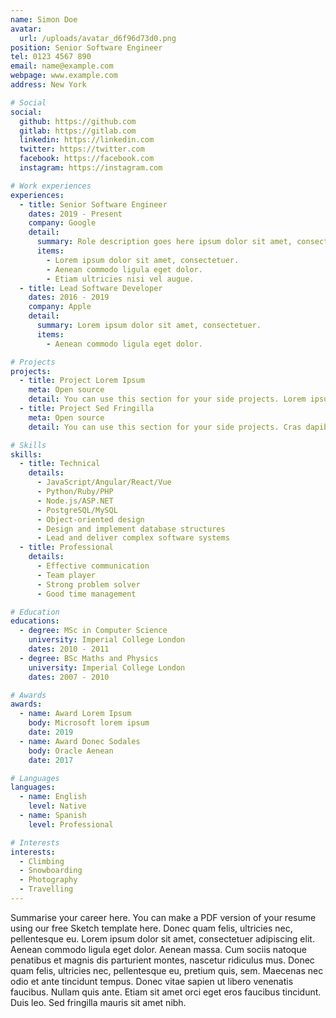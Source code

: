 ```yaml
---
name: Simon Doe
avatar:
  url: /uploads/avatar_d6f96d73d0.png
position: Senior Software Engineer
tel: 0123 4567 890
email: name@example.com
webpage: www.example.com
address: New York

# Social
social:
  github: https://github.com
  gitlab: https://gitlab.com
  linkedin: https://linkedin.com
  twitter: https://twitter.com
  facebook: https://facebook.com
  instagram: https://instagram.com

# Work experiences
experiences:
  - title: Senior Software Engineer
    dates: 2019 - Present
    company: Google
    detail:
      summary: Role description goes here ipsum dolor sit amet, consectetuer adipiscing elit. Aenean commodo ligula eget dolor. Aenean massa. Cum sociis natoque penatibus et magnis dis parturient montes, nascetur ridiculus mus. Donec quam felis, ultricies nec, pellentesque eu, pretium quis, sem. Donec pede justo, fringilla vel. Lorem ipsum dolor sit amet, consectetuer adipiscing elit. Aenean commodo ligula eget dolor. Aenean massa. Cum sociis natoque penatibus et magnis dis parturient montes, nascetur ridiculus mus. Donec quam felis.
      items:
        - Lorem ipsum dolor sit amet, consectetuer.
        - Aenean commodo ligula eget dolor.
        - Etiam ultricies nisi vel augue.
  - title: Lead Software Developer
    dates: 2016 - 2019
    company: Apple
    detail:
      summary: Lorem ipsum dolor sit amet, consectetuer.
      items:
        - Aenean commodo ligula eget dolor.

# Projects
projects:
  - title: Project Lorem Ipsum
    meta: Open source
    detail: You can use this section for your side projects. Lorem ipsum dolor sit amet, consectetuer adipiscing elit. Aenean commodo ligula eget dolor. Aenean massa. Cum sociis natoque penatibus et magnis dis parturient montes, nascetur ridiculus mus.
  - title: Project Sed Fringilla
    meta: Open source
    detail: You can use this section for your side projects. Cras dapibus. Vivamus elementum semper nisi. Aenean vulputate eleifend tellus. Aenean leo ligula, porttitor eu, consequat vitae, eleifend ac, enim.

# Skills
skills:
  - title: Technical
    details:
      - JavaScript/Angular/React/Vue
      - Python/Ruby/PHP
      - Node.js/ASP.NET
      - PostgreSQL/MySQL
      - Object-oriented design
      - Design and implement database structures
      - Lead and deliver complex software systems
  - title: Professional
    details:
      - Effective communication
      - Team player
      - Strong problem solver
      - Good time management

# Education
educations:
  - degree: MSc in Computer Science
    university: Imperial College London
    dates: 2010 - 2011
  - degree: BSc Maths and Physics
    university: Imperial College London
    dates: 2007 - 2010

# Awards
awards:
  - name: Award Lorem Ipsum
    body: Microsoft lorem ipsum
    date: 2019
  - name: Award Donec Sodales
    body: Oracle Aenean
    date: 2017

# Languages
languages:
  - name: English
    level: Native
  - name: Spanish
    level: Professional

# Interests
interests:
  - Climbing
  - Snowboarding
  - Photography
  - Travelling
---
```


Summarise your career here. You can make a PDF version of your resume using our free Sketch template here. Donec quam felis, ultricies nec, pellentesque eu. Lorem ipsum dolor sit amet, consectetuer adipiscing elit. Aenean commodo ligula eget dolor. Aenean massa. Cum sociis natoque penatibus et magnis dis parturient montes, nascetur ridiculus mus. Donec quam felis, ultricies nec, pellentesque eu, pretium quis, sem. Maecenas nec odio et ante tincidunt tempus. Donec vitae sapien ut libero venenatis faucibus. Nullam quis ante. Etiam sit amet orci eget eros faucibus tincidunt. Duis leo. Sed fringilla mauris sit amet nibh.

